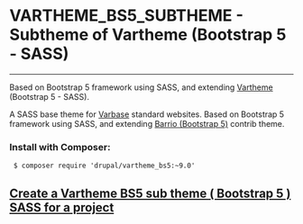 # VARTHEME_BS5_SUBTHEME - Subtheme of Vartheme (Bootstrap 5 - SASS)
---

Based on Bootstrap 5 framework using SASS, and extending [Vartheme](https://github.com/Vardot/vartheme_bs5) (Bootstrap 5 - SASS).

A SASS base theme for [Varbase](https://www.drupal.org/project/varbase) standard websites.
 Based on Bootstrap 5 framework using SASS,
  and extending [Barrio (Bootstrap 5)](https://www.drupal.org/project/bootstrap_barrio) contrib theme.

### Install with Composer:
```
 $ composer require 'drupal/vartheme_bs5:~9.0'
```

## [Create a Vartheme BS5 sub theme ( Bootstrap 5 ) SASS for a project](https://github.com/Vardot/vartheme_bs5/tree/1.0.x/scripts)
